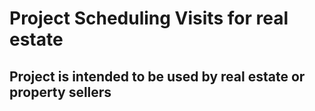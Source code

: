 # Project Scheduling Visits for real estate
## Project is intended to be used by real estate or property sellers

